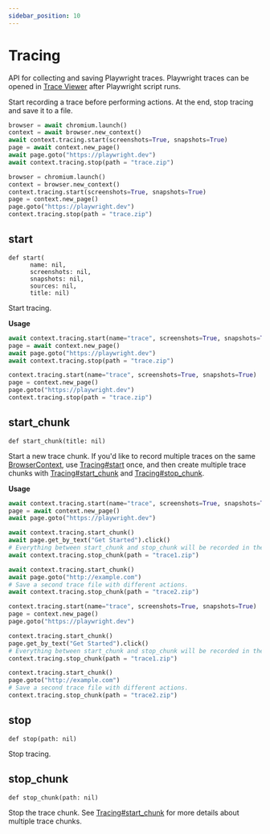 ```yaml
---
sidebar_position: 10
---
```


# Tracing

API for collecting and saving Playwright traces. Playwright traces can be opened in
[Trace Viewer](https://playwright.dev/python/docs/trace-viewer) after Playwright script runs.

Start recording a trace before performing actions. At the end, stop tracing and save it to a file.

```py title=example_e079b42d1407d0e26318e717f2fda15ccd828010b65008e0d178620e4fe10727.py
browser = await chromium.launch()
context = await browser.new_context()
await context.tracing.start(screenshots=True, snapshots=True)
page = await context.new_page()
await page.goto("https://playwright.dev")
await context.tracing.stop(path = "trace.zip")

```

```py title=example_a0f4f36f022cef400c035f754ff8466c79dbf1bd8d8bdca88b77063d40c2bf85.py
browser = chromium.launch()
context = browser.new_context()
context.tracing.start(screenshots=True, snapshots=True)
page = context.new_page()
page.goto("https://playwright.dev")
context.tracing.stop(path = "trace.zip")

```



## start

```
def start(
      name: nil,
      screenshots: nil,
      snapshots: nil,
      sources: nil,
      title: nil)
```

Start tracing.

**Usage**

```py title=example_e288d6b68bb4b852c030dea31d2335abb1037c66a80367bbfb2cb1aa612a0240.py
await context.tracing.start(name="trace", screenshots=True, snapshots=True)
page = await context.new_page()
await page.goto("https://playwright.dev")
await context.tracing.stop(path = "trace.zip")

```

```py title=example_32bf6a345ec98579c9299b22e8dbd26f7b3942297fd5619795ec0a0f61cf5f93.py
context.tracing.start(name="trace", screenshots=True, snapshots=True)
page = context.new_page()
page.goto("https://playwright.dev")
context.tracing.stop(path = "trace.zip")

```



## start_chunk

```
def start_chunk(title: nil)
```

Start a new trace chunk. If you'd like to record multiple traces on the same [BrowserContext](./browser_context), use
[Tracing#start](./tracing#start) once, and then create multiple trace chunks with [Tracing#start_chunk](./tracing#start_chunk) and
[Tracing#stop_chunk](./tracing#stop_chunk).

**Usage**

```py title=example_fa8100d21b7ff7f779b33ac24d368e36185ecaf336415bb86a38793bbf776e79.py
await context.tracing.start(name="trace", screenshots=True, snapshots=True)
page = await context.new_page()
await page.goto("https://playwright.dev")

await context.tracing.start_chunk()
await page.get_by_text("Get Started").click()
# Everything between start_chunk and stop_chunk will be recorded in the trace.
await context.tracing.stop_chunk(path = "trace1.zip")

await context.tracing.start_chunk()
await page.goto("http://example.com")
# Save a second trace file with different actions.
await context.tracing.stop_chunk(path = "trace2.zip")

```

```py title=example_9f83220984d3bbe679a6b42862c99279121cbe9b9e68e2500d1d0f2a8e97705b.py
context.tracing.start(name="trace", screenshots=True, snapshots=True)
page = context.new_page()
page.goto("https://playwright.dev")

context.tracing.start_chunk()
page.get_by_text("Get Started").click()
# Everything between start_chunk and stop_chunk will be recorded in the trace.
context.tracing.stop_chunk(path = "trace1.zip")

context.tracing.start_chunk()
page.goto("http://example.com")
# Save a second trace file with different actions.
context.tracing.stop_chunk(path = "trace2.zip")

```



## stop

```
def stop(path: nil)
```

Stop tracing.

## stop_chunk

```
def stop_chunk(path: nil)
```

Stop the trace chunk. See [Tracing#start_chunk](./tracing#start_chunk) for more details about multiple trace chunks.
